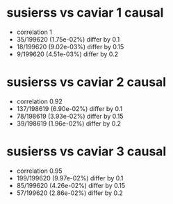 # susierss vs caviar  1 causal

- correlation 1
- 35/199620 (1.75e-02%) differ by 0.1
- 18/199620 (9.02e-03%) differ by 0.15
- 9/199620 (4.51e-03%) differ by 0.2


# susierss vs caviar  2 causal

- correlation 0.92
- 137/198619 (6.90e-02%) differ by 0.1
- 78/198619 (3.93e-02%) differ by 0.15
- 39/198619 (1.96e-02%) differ by 0.2


# susierss vs caviar  3 causal

- correlation 0.95
- 199/199620 (9.97e-02%) differ by 0.1
- 85/199620 (4.26e-02%) differ by 0.15
- 57/199620 (2.86e-02%) differ by 0.2


